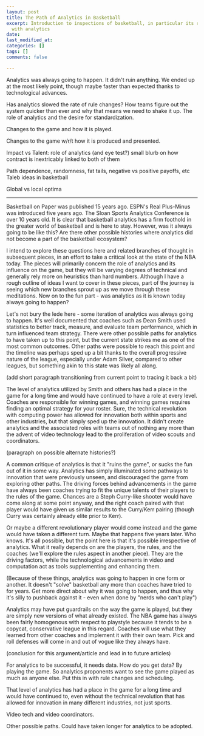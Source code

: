 ```yaml
---
layout: post
title: The Path of Analytics in Basketball
excerpt: Introduction to inspections of basketball, in particular its relationship
  with analytics
date: 
last_modified_at: 
categories: []
tags: []
comments: false

---
```

Analytics was always going to happen. It didn't ruin anything. We ended up at the most likely point, though maybe faster than expected thanks to technological advances.

Has analytics slowed the rate of rule changes? How teams figure out the system quicker than ever and why that means we need to shake it up. The role of analytics and the desire for standardization.

Changes to the game and how it is played.

Changes to the game w/r/t how it is produced and presented.

Impact vs Talent: role of analytics (and eye test?) small blurb on how contract is inextricably linked to both of them

Path dependence, randomness, fat tails, negative vs positive payoffs, etc Taleb ideas in basketball

Global vs local optima

***

Basketball on Paper was published 15 years ago. ESPN's Real Plus-Minus was introduced five years ago. The Sloan Sports Analytics Conference is over 10 years old. It is clear that basketball analytics has a firm foothold in the greater world of basketball and is here to stay. However, was it always going to be like this? Are there other possible histories where analytics did not become a part of the basketball ecosystem?

I intend to explore these questions here and related branches of thought in subsequent pieces, in an effort to take a critical look at the state of the NBA today. The pieces will primarily concern the role of analytics and its influence on the game, but they will be varying degrees of technical and generally rely more on heuristics than hard numbers. Although I have a rough outline of ideas I want to cover in these pieces, part of the journey is seeing which new branches sprout up as we move through these meditations. Now on to the fun part - was analytics as it is known today always going to happen?

Let's not bury the lede here - some iteration of analytics was always going to happen. It's well documented that coaches such as Dean Smith used statistics to better track, measure, and evaluate team performance, which in turn influenced team strategy. There were other possible paths for analytics to have taken up to this point, but the current state strikes me as one of the most common outcomes. Other paths were possible to reach this point and the timeline was perhaps sped up a bit thanks to the overall progressive nature of the league, especially under Adam Silver, compared to other leagues, but something akin to this state was likely all along.

(add short paragraph transitioning from current point to tracing it back a bit)

The level of analytics utilized by Smith and others has had a place in the game for a long time and would have continued to have a role at every level. Coaches are responsible for winning games, and winning games requires finding an optimal strategy for your roster. Sure, the technical revolution with computing power has allowed for innovation both within sports and other industries, but that simply sped up the innovation. It didn't create analytics and the associated roles with teams out of nothing any more than the advent of video technology lead to the proliferation of video scouts and coordinators.

(paragraph on possible alternate histories?)

A common critique of analytics is that it "ruins the game", or sucks the fun out of it in some way. Analytics has simply illuminated some pathways to innovation that were previously unseen, and discouraged the game from exploring other paths. The driving forces behind advancements in the game have always been coaches trying to fit the unique talents of their players to the rules of the game. Chances are a Steph Curry-like shooter would have come along at some point anyway, and the right coach paired with that player would have given us similar results to the Curry/Kerr pairing (though Curry was certainly already elite prior to Kerr).

Or maybe a different revolutionary player would come instead and the game would have taken a different turn. Maybe that happens five years later. Who knows. It's all possible, but the point here is that it's possible irrespective of analytics. What it really depends on are the players, the rules, and the coaches (we'll explore the rules aspect in another piece). They are the driving factors, while the technological advancements in video and computation act as tools supplementing and enhancing them.

(Because of these things, analytics was going to happen in one form or another. It doesn't "solve" basketball any more than coaches have tried to for years. Get more direct about why it was going to happen, and thus why it's silly to pushback against it - even when done by "nerds who can't play")

Analytics may have put guardrails on the way the game is played, but they are simply new versions of what already existed. The NBA game has always been fairly homogenous with respect to playstyle because it tends to be a copycat, conservative league in this regard. Coaches will use what they learned from other coaches and implement it with their own team. Pick and roll defenses will come in and out of vogue like they always have. 

(conclusion for this argument/article and lead in to future articles)

For analytics to be successful, it needs data. How do you get data? By playing the game. So analytics proponents want to see the game played as much as anyone else. Put this in with rule changes and scheduling.

That level of analytics has had a place in the game for a long time and would have continued to, even without the technical revolution that has allowed for innovation in many different industries, not just sports.

Video tech and video coordinators.

Other possible paths. Could have taken longer for analytics to be adopted.